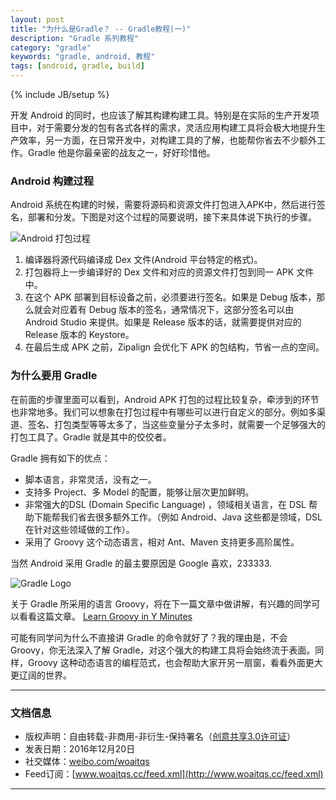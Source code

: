 ```yaml
---
layout: post
title: "为什么是Gradle？ -- Gradle教程(一)"
description: "Gradle 系列教程"
category: "gradle"
keywords: "gradle, android, 教程"
tags: [android, gradle, build]
---
```

{% include JB/setup %}

开发 Android 的同时，也应该了解其构建构建工具。特别是在实际的生产开发项目中，对于需要分发的包有各式各样的需求，灵活应用构建工具将会极大地提升生产效率，另一方面，在日常开发中，对构建工具的了解，也能帮你省去不少额外工作。Gradle 他是你最亲密的战友之一，好好珍惜他。

<!--break-->

### Android 构建过程

Android 系统在构建的时候，需要将源码和资源文件打包进入APK中，然后进行签名，部署和分发。下图是对这个过程的简要说明，接下来具体说下执行的步骤。

![Android 打包过程](http://o8p68x17d.bkt.clouddn.com/build-process.png)

1. 编译器将源代码编译成 Dex 文件(Android 平台特定的格式)。
2. 打包器将上一步编译好的 Dex 文件和对应的资源文件打包到同一 APK 文件中。
3. 在这个 APK  部署到目标设备之前，必须要进行签名。如果是 Debug 版本，那么就会对应着有 Debug 版本的签名，通常情况下，这部分签名可以由 Android Studio 来提供。如果是 Release 版本的话，就需要提供对应的 Release 版本的 Keystore。
4. 在最后生成 APK 之前，Zipalign 会优化下 APK 的包结构，节省一点的空间。

### 为什么要用 Gradle

在前面的步骤里面可以看到，Android APK 打包的过程比较复杂，牵涉到的环节也非常地多。我们可以想象在打包过程中有哪些可以进行自定义的部分。例如多渠道、签名、打包类型等等太多了，当这些变量分子太多时，就需要一个足够强大的打包工具了。Gradle 就是其中的佼佼者。

Gradle 拥有如下的优点：

* 脚本语言，非常灵活，没有之一。
* 支持多 Project、多 Model 的配置，能够让层次更加鲜明。
* 非常强大的DSL (Domain Specific Language) ，领域相关语言，在 DSL 帮助下能帮我们省去很多额外工作。（例如 Android、Java 这些都是领域，DSL 在针对这些领域做的工作）。
* 采用了 Groovy 这个动态语言，相对 Ant、Maven 支持更多高阶属性。

当然 Android 采用 Gradle 的最主要原因是 Google 喜欢，233333.

![Gradle Logo](http://o8p68x17d.bkt.clouddn.com/gradle.jpg)

关于 Gradle 所采用的语言 Groovy，将在下一篇文章中做讲解，有兴趣的同学可以看看这篇文章。 [Learn Groovy in Y Minutes](https://learnxinyminutes.com/docs/groovy/)

可能有同学问为什么不直接讲 Gradle 的命令就好了？我的理由是，不会 Groovy，你无法深入了解 Gradle，对这个强大的构建工具将会始终流于表面。同样，Groovy 这种动态语言的编程范式，也会帮助大家开另一扇窗，看看外面更大更辽阔的世界。

------------------------

### 文档信息
* 版权声明：自由转载-非商用-非衍生-保持署名（[创意共享3.0许可证](http://creativecommons.org/licenses/by-nc-nd/3.0/deed.zh)）
* 发表日期：2016年12月20日
* 社交媒体：[weibo.com/woaitqs](http://weibo.com/woaitqs)
* Feed订阅：[www.woaitqs.cc/feed.xml](http://www.woaitqs.cc/feed.xml)

------------------------
